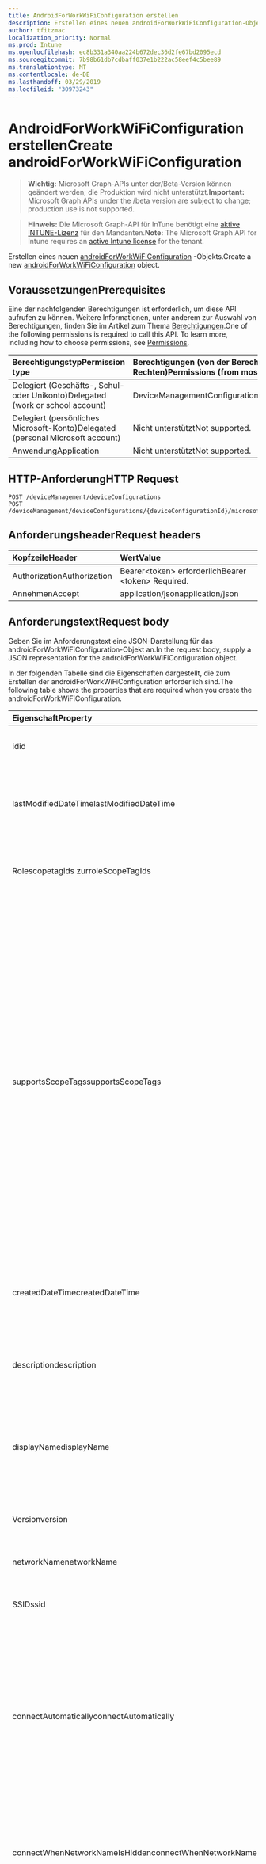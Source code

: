 ```yaml
---
title: AndroidForWorkWiFiConfiguration erstellen
description: Erstellen eines neuen androidForWorkWiFiConfiguration-Objekts.
author: tfitzmac
localization_priority: Normal
ms.prod: Intune
ms.openlocfilehash: ec8b331a340aa224b672dec36d2fe67bd2095ecd
ms.sourcegitcommit: 7b98b61db7cdbaff037e1b222ac58eef4c5bee89
ms.translationtype: MT
ms.contentlocale: de-DE
ms.lasthandoff: 03/29/2019
ms.locfileid: "30973243"
---
```

# <a name="create-androidforworkwificonfiguration"></a><span data-ttu-id="de4a7-103">AndroidForWorkWiFiConfiguration erstellen</span><span class="sxs-lookup"><span data-stu-id="de4a7-103">Create androidForWorkWiFiConfiguration</span></span>

> <span data-ttu-id="de4a7-104">**Wichtig:** Microsoft Graph-APIs unter der/Beta-Version können geändert werden; die Produktion wird nicht unterstützt.</span><span class="sxs-lookup"><span data-stu-id="de4a7-104">**Important:** Microsoft Graph APIs under the /beta version are subject to change; production use is not supported.</span></span>

> <span data-ttu-id="de4a7-105">**Hinweis:** Die Microsoft Graph-API für InTune benötigt eine [aktive INTUNE-Lizenz](https://go.microsoft.com/fwlink/?linkid=839381) für den Mandanten.</span><span class="sxs-lookup"><span data-stu-id="de4a7-105">**Note:** The Microsoft Graph API for Intune requires an [active Intune license](https://go.microsoft.com/fwlink/?linkid=839381) for the tenant.</span></span>

<span data-ttu-id="de4a7-106">Erstellen eines neuen [androidForWorkWiFiConfiguration](../resources/intune-deviceconfig-androidforworkwificonfiguration.md) -Objekts.</span><span class="sxs-lookup"><span data-stu-id="de4a7-106">Create a new [androidForWorkWiFiConfiguration](../resources/intune-deviceconfig-androidforworkwificonfiguration.md) object.</span></span>

## <a name="prerequisites"></a><span data-ttu-id="de4a7-107">Voraussetzungen</span><span class="sxs-lookup"><span data-stu-id="de4a7-107">Prerequisites</span></span>
<span data-ttu-id="de4a7-p101">Eine der nachfolgenden Berechtigungen ist erforderlich, um diese API aufrufen zu können. Weitere Informationen, unter anderem zur Auswahl von Berechtigungen, finden Sie im Artikel zum Thema [Berechtigungen](/graph/permissions-reference).</span><span class="sxs-lookup"><span data-stu-id="de4a7-p101">One of the following permissions is required to call this API. To learn more, including how to choose permissions, see [Permissions](/graph/permissions-reference).</span></span>

|<span data-ttu-id="de4a7-110">Berechtigungstyp</span><span class="sxs-lookup"><span data-stu-id="de4a7-110">Permission type</span></span>|<span data-ttu-id="de4a7-111">Berechtigungen (von der Berechtigung mit den meisten Rechten zu der mit den wenigsten Rechten)</span><span class="sxs-lookup"><span data-stu-id="de4a7-111">Permissions (from most to least privileged)</span></span>|
|:---|:---|
|<span data-ttu-id="de4a7-112">Delegiert (Geschäfts-, Schul- oder Unikonto)</span><span class="sxs-lookup"><span data-stu-id="de4a7-112">Delegated (work or school account)</span></span>|<span data-ttu-id="de4a7-113">DeviceManagementConfiguration.ReadWrite.All</span><span class="sxs-lookup"><span data-stu-id="de4a7-113">DeviceManagementConfiguration.ReadWrite.All</span></span>|
|<span data-ttu-id="de4a7-114">Delegiert (persönliches Microsoft-Konto)</span><span class="sxs-lookup"><span data-stu-id="de4a7-114">Delegated (personal Microsoft account)</span></span>|<span data-ttu-id="de4a7-115">Nicht unterstützt</span><span class="sxs-lookup"><span data-stu-id="de4a7-115">Not supported.</span></span>|
|<span data-ttu-id="de4a7-116">Anwendung</span><span class="sxs-lookup"><span data-stu-id="de4a7-116">Application</span></span>|<span data-ttu-id="de4a7-117">Nicht unterstützt</span><span class="sxs-lookup"><span data-stu-id="de4a7-117">Not supported.</span></span>|

## <a name="http-request"></a><span data-ttu-id="de4a7-118">HTTP-Anforderung</span><span class="sxs-lookup"><span data-stu-id="de4a7-118">HTTP Request</span></span>
<!-- {
  "blockType": "ignored"
}
-->
``` http
POST /deviceManagement/deviceConfigurations
POST /deviceManagement/deviceConfigurations/{deviceConfigurationId}/microsoft.graph.windowsDomainJoinConfiguration/networkAccessConfigurations
```

## <a name="request-headers"></a><span data-ttu-id="de4a7-119">Anforderungsheader</span><span class="sxs-lookup"><span data-stu-id="de4a7-119">Request headers</span></span>
|<span data-ttu-id="de4a7-120">Kopfzeile</span><span class="sxs-lookup"><span data-stu-id="de4a7-120">Header</span></span>|<span data-ttu-id="de4a7-121">Wert</span><span class="sxs-lookup"><span data-stu-id="de4a7-121">Value</span></span>|
|:---|:---|
|<span data-ttu-id="de4a7-122">Authorization</span><span class="sxs-lookup"><span data-stu-id="de4a7-122">Authorization</span></span>|<span data-ttu-id="de4a7-123">Bearer&lt;token&gt; erforderlich</span><span class="sxs-lookup"><span data-stu-id="de4a7-123">Bearer &lt;token&gt; Required.</span></span>|
|<span data-ttu-id="de4a7-124">Annehmen</span><span class="sxs-lookup"><span data-stu-id="de4a7-124">Accept</span></span>|<span data-ttu-id="de4a7-125">application/json</span><span class="sxs-lookup"><span data-stu-id="de4a7-125">application/json</span></span>|

## <a name="request-body"></a><span data-ttu-id="de4a7-126">Anforderungstext</span><span class="sxs-lookup"><span data-stu-id="de4a7-126">Request body</span></span>
<span data-ttu-id="de4a7-127">Geben Sie im Anforderungstext eine JSON-Darstellung für das androidForWorkWiFiConfiguration-Objekt an.</span><span class="sxs-lookup"><span data-stu-id="de4a7-127">In the request body, supply a JSON representation for the androidForWorkWiFiConfiguration object.</span></span>

<span data-ttu-id="de4a7-128">In der folgenden Tabelle sind die Eigenschaften dargestellt, die zum Erstellen der androidForWorkWiFiConfiguration erforderlich sind.</span><span class="sxs-lookup"><span data-stu-id="de4a7-128">The following table shows the properties that are required when you create the androidForWorkWiFiConfiguration.</span></span>

|<span data-ttu-id="de4a7-129">Eigenschaft</span><span class="sxs-lookup"><span data-stu-id="de4a7-129">Property</span></span>|<span data-ttu-id="de4a7-130">Typ</span><span class="sxs-lookup"><span data-stu-id="de4a7-130">Type</span></span>|<span data-ttu-id="de4a7-131">Beschreibung</span><span class="sxs-lookup"><span data-stu-id="de4a7-131">Description</span></span>|
|:---|:---|:---|
|<span data-ttu-id="de4a7-132">id</span><span class="sxs-lookup"><span data-stu-id="de4a7-132">id</span></span>|<span data-ttu-id="de4a7-133">String</span><span class="sxs-lookup"><span data-stu-id="de4a7-133">String</span></span>|<span data-ttu-id="de4a7-134">Schlüssel der Entität</span><span class="sxs-lookup"><span data-stu-id="de4a7-134">Key of the entity.</span></span> <span data-ttu-id="de4a7-135">Geerbt von [deviceConfiguration](../resources/intune-deviceconfig-deviceconfiguration.md).</span><span class="sxs-lookup"><span data-stu-id="de4a7-135">Inherited from [deviceConfiguration](../resources/intune-deviceconfig-deviceconfiguration.md)</span></span>|
|<span data-ttu-id="de4a7-136">lastModifiedDateTime</span><span class="sxs-lookup"><span data-stu-id="de4a7-136">lastModifiedDateTime</span></span>|<span data-ttu-id="de4a7-137">DateTimeOffset</span><span class="sxs-lookup"><span data-stu-id="de4a7-137">DateTimeOffset</span></span>|<span data-ttu-id="de4a7-138">Datum und Uhrzeit der letzten Änderung des Objekts.</span><span class="sxs-lookup"><span data-stu-id="de4a7-138">DateTime the object was last modified.</span></span> <span data-ttu-id="de4a7-139">Geerbt von [deviceConfiguration](../resources/intune-deviceconfig-deviceconfiguration.md).</span><span class="sxs-lookup"><span data-stu-id="de4a7-139">Inherited from [deviceConfiguration](../resources/intune-deviceconfig-deviceconfiguration.md)</span></span>|
|<span data-ttu-id="de4a7-140">Rolescopetagids zur</span><span class="sxs-lookup"><span data-stu-id="de4a7-140">roleScopeTagIds</span></span>|<span data-ttu-id="de4a7-141">String collection</span><span class="sxs-lookup"><span data-stu-id="de4a7-141">String collection</span></span>|<span data-ttu-id="de4a7-142">Liste der Bereichs Tags für diese Entitätsinstanz.</span><span class="sxs-lookup"><span data-stu-id="de4a7-142">List of Scope Tags for this Entity instance.</span></span> <span data-ttu-id="de4a7-143">Geerbt von [deviceConfiguration](../resources/intune-deviceconfig-deviceconfiguration.md).</span><span class="sxs-lookup"><span data-stu-id="de4a7-143">Inherited from [deviceConfiguration](../resources/intune-deviceconfig-deviceconfiguration.md)</span></span>|
|<span data-ttu-id="de4a7-144">supportsScopeTags</span><span class="sxs-lookup"><span data-stu-id="de4a7-144">supportsScopeTags</span></span>|<span data-ttu-id="de4a7-145">Boolescher Wert</span><span class="sxs-lookup"><span data-stu-id="de4a7-145">Boolean</span></span>|<span data-ttu-id="de4a7-146">Gibt an, ob die zugrunde liegende Gerätekonfiguration die Zuweisung von Bereichs Tags unterstützt.</span><span class="sxs-lookup"><span data-stu-id="de4a7-146">Indicates whether or not the underlying Device Configuration supports the assignment of scope tags.</span></span> <span data-ttu-id="de4a7-147">Das Zuweisen zur ScopeTags-Eigenschaft ist nicht zulässig, wenn dieser Wert auf false festgelegt ist und Entitäten für bereichsbezogene Benutzer nicht sichtbar sind.</span><span class="sxs-lookup"><span data-stu-id="de4a7-147">Assigning to the ScopeTags property is not allowed when this value is false and entities will not be visible to scoped users.</span></span> <span data-ttu-id="de4a7-148">Dies geschieht für in Silverlight erstellte Legacy Richtlinien und kann durch Löschen und erneutes Erstellen der Richtlinie im Azure-Portal aufgelöst werden.</span><span class="sxs-lookup"><span data-stu-id="de4a7-148">This occurs for Legacy policies created in Silverlight and can be resolved by deleting and recreating the policy in the Azure Portal.</span></span> <span data-ttu-id="de4a7-149">Diese Eigenschaft ist schreibgeschützt.</span><span class="sxs-lookup"><span data-stu-id="de4a7-149">This property is read-only.</span></span> <span data-ttu-id="de4a7-150">Geerbt von [deviceConfiguration](../resources/intune-deviceconfig-deviceconfiguration.md).</span><span class="sxs-lookup"><span data-stu-id="de4a7-150">Inherited from [deviceConfiguration](../resources/intune-deviceconfig-deviceconfiguration.md)</span></span>|
|<span data-ttu-id="de4a7-151">createdDateTime</span><span class="sxs-lookup"><span data-stu-id="de4a7-151">createdDateTime</span></span>|<span data-ttu-id="de4a7-152">DateTimeOffset</span><span class="sxs-lookup"><span data-stu-id="de4a7-152">DateTimeOffset</span></span>|<span data-ttu-id="de4a7-153">Datum und Uhrzeit der Erstellung des Objekts.</span><span class="sxs-lookup"><span data-stu-id="de4a7-153">DateTime the object was created.</span></span> <span data-ttu-id="de4a7-154">Geerbt von [deviceConfiguration](../resources/intune-deviceconfig-deviceconfiguration.md).</span><span class="sxs-lookup"><span data-stu-id="de4a7-154">Inherited from [deviceConfiguration](../resources/intune-deviceconfig-deviceconfiguration.md)</span></span>|
|<span data-ttu-id="de4a7-155">description</span><span class="sxs-lookup"><span data-stu-id="de4a7-155">description</span></span>|<span data-ttu-id="de4a7-156">Zeichenfolge</span><span class="sxs-lookup"><span data-stu-id="de4a7-156">String</span></span>|<span data-ttu-id="de4a7-157">Beschreibung der Gerätekonfiguration (vom Administrator festgelegt).</span><span class="sxs-lookup"><span data-stu-id="de4a7-157">Admin provided description of the Device Configuration.</span></span> <span data-ttu-id="de4a7-158">Geerbt von [deviceConfiguration](../resources/intune-deviceconfig-deviceconfiguration.md).</span><span class="sxs-lookup"><span data-stu-id="de4a7-158">Inherited from [deviceConfiguration](../resources/intune-deviceconfig-deviceconfiguration.md)</span></span>|
|<span data-ttu-id="de4a7-159">displayName</span><span class="sxs-lookup"><span data-stu-id="de4a7-159">displayName</span></span>|<span data-ttu-id="de4a7-160">String</span><span class="sxs-lookup"><span data-stu-id="de4a7-160">String</span></span>|<span data-ttu-id="de4a7-161">Name der Gerätekonfiguration (vom Administrator festgelegt).</span><span class="sxs-lookup"><span data-stu-id="de4a7-161">Admin provided name of the device configuration.</span></span> <span data-ttu-id="de4a7-162">Geerbt von [deviceConfiguration](../resources/intune-deviceconfig-deviceconfiguration.md).</span><span class="sxs-lookup"><span data-stu-id="de4a7-162">Inherited from [deviceConfiguration](../resources/intune-deviceconfig-deviceconfiguration.md)</span></span>|
|<span data-ttu-id="de4a7-163">Version</span><span class="sxs-lookup"><span data-stu-id="de4a7-163">version</span></span>|<span data-ttu-id="de4a7-164">Int32</span><span class="sxs-lookup"><span data-stu-id="de4a7-164">Int32</span></span>|<span data-ttu-id="de4a7-165">Version der Gerätekonfiguration.</span><span class="sxs-lookup"><span data-stu-id="de4a7-165">Version of the device configuration.</span></span> <span data-ttu-id="de4a7-166">Geerbt von [deviceConfiguration](../resources/intune-deviceconfig-deviceconfiguration.md).</span><span class="sxs-lookup"><span data-stu-id="de4a7-166">Inherited from [deviceConfiguration](../resources/intune-deviceconfig-deviceconfiguration.md)</span></span>|
|<span data-ttu-id="de4a7-167">networkName</span><span class="sxs-lookup"><span data-stu-id="de4a7-167">networkName</span></span>|<span data-ttu-id="de4a7-168">String</span><span class="sxs-lookup"><span data-stu-id="de4a7-168">String</span></span>|<span data-ttu-id="de4a7-169">Netzwerk Name</span><span class="sxs-lookup"><span data-stu-id="de4a7-169">Network Name</span></span>|
|<span data-ttu-id="de4a7-170">SSID</span><span class="sxs-lookup"><span data-stu-id="de4a7-170">ssid</span></span>|<span data-ttu-id="de4a7-171">String</span><span class="sxs-lookup"><span data-stu-id="de4a7-171">String</span></span>|<span data-ttu-id="de4a7-172">Dies ist der Name des WLAN-Netzwerks, das auf alle Geräte übertragen wird.</span><span class="sxs-lookup"><span data-stu-id="de4a7-172">This is the name of the Wi-Fi network that is broadcast to all devices.</span></span>|
|<span data-ttu-id="de4a7-173">connectAutomatically</span><span class="sxs-lookup"><span data-stu-id="de4a7-173">connectAutomatically</span></span>|<span data-ttu-id="de4a7-174">Boolescher Wert</span><span class="sxs-lookup"><span data-stu-id="de4a7-174">Boolean</span></span>|<span data-ttu-id="de4a7-175">Verbinden Sie sich automatisch, wenn sich dieses Netzwerk in Reichweite befindet.</span><span class="sxs-lookup"><span data-stu-id="de4a7-175">Connect automatically when this network is in range.</span></span> <span data-ttu-id="de4a7-176">Wenn Sie diesen Wert auf true festlegen, wird die Benutzereingabe übersprungen, und das Gerät wird automatisch mit dem WLAN verbunden.</span><span class="sxs-lookup"><span data-stu-id="de4a7-176">Setting this to true will skip the user prompt and automatically connect the device to Wi-Fi network.</span></span>|
|<span data-ttu-id="de4a7-177">connectWhenNetworkNameIsHidden</span><span class="sxs-lookup"><span data-stu-id="de4a7-177">connectWhenNetworkNameIsHidden</span></span>|<span data-ttu-id="de4a7-178">Boolescher Wert</span><span class="sxs-lookup"><span data-stu-id="de4a7-178">Boolean</span></span>|<span data-ttu-id="de4a7-179">Wenn dieser Wert auf "true" festgelegt ist, wird das Gerät gezwungen, eine Verbindung mit einem Netzwerk herzustellen, das seine SSID nicht auf alle Geräte übermittelt.</span><span class="sxs-lookup"><span data-stu-id="de4a7-179">When set to true, this profile forces the device to connect to a network that doesn't broadcast its SSID to all devices.</span></span>|
|<span data-ttu-id="de4a7-180">wiFiSecurityType</span><span class="sxs-lookup"><span data-stu-id="de4a7-180">wiFiSecurityType</span></span>|[<span data-ttu-id="de4a7-181">androidWiFiSecurityType</span><span class="sxs-lookup"><span data-stu-id="de4a7-181">androidWiFiSecurityType</span></span>](../resources/intune-deviceconfig-androidwifisecuritytype.md)|<span data-ttu-id="de4a7-182">Gibt an, ob der WLAN-Endpunkt einen EAP-basierten Sicherheitstyp verwendet.</span><span class="sxs-lookup"><span data-stu-id="de4a7-182">Indicates whether Wi-Fi endpoint uses an EAP based security type.</span></span> <span data-ttu-id="de4a7-183">Mögliche Werte sind: `open` und `wpaEnterprise`.</span><span class="sxs-lookup"><span data-stu-id="de4a7-183">Possible values are: `open`, `wpaEnterprise`.</span></span>|



## <a name="response"></a><span data-ttu-id="de4a7-184">Antwort</span><span class="sxs-lookup"><span data-stu-id="de4a7-184">Response</span></span>
<span data-ttu-id="de4a7-185">Bei erfolgreicher Ausführung gibt diese Methode den `201 Created` Antwortcode und ein [androidForWorkWiFiConfiguration](../resources/intune-deviceconfig-androidforworkwificonfiguration.md) -Objekt im Antworttext zurück.</span><span class="sxs-lookup"><span data-stu-id="de4a7-185">If successful, this method returns a `201 Created` response code and a [androidForWorkWiFiConfiguration](../resources/intune-deviceconfig-androidforworkwificonfiguration.md) object in the response body.</span></span>

## <a name="example"></a><span data-ttu-id="de4a7-186">Beispiel</span><span class="sxs-lookup"><span data-stu-id="de4a7-186">Example</span></span>

### <a name="request"></a><span data-ttu-id="de4a7-187">Anforderung</span><span class="sxs-lookup"><span data-stu-id="de4a7-187">Request</span></span>
<span data-ttu-id="de4a7-188">Nachfolgend sehen Sie ein Beispiel der Anforderung.</span><span class="sxs-lookup"><span data-stu-id="de4a7-188">Here is an example of the request.</span></span>
``` http
POST https://graph.microsoft.com/beta/deviceManagement/deviceConfigurations
Content-type: application/json
Content-length: 442

{
  "@odata.type": "#microsoft.graph.androidForWorkWiFiConfiguration",
  "roleScopeTagIds": [
    "Role Scope Tag Ids value"
  ],
  "supportsScopeTags": true,
  "description": "Description value",
  "displayName": "Display Name value",
  "version": 7,
  "networkName": "Network Name value",
  "ssid": "Ssid value",
  "connectAutomatically": true,
  "connectWhenNetworkNameIsHidden": true,
  "wiFiSecurityType": "wpaEnterprise"
}
```

### <a name="response"></a><span data-ttu-id="de4a7-189">Antwort</span><span class="sxs-lookup"><span data-stu-id="de4a7-189">Response</span></span>
<span data-ttu-id="de4a7-p112">Nachfolgend sehen Sie ein Beispiel der Antwort. Hinweis: Das hier gezeigte Antwortobjekt ist möglicherweise aus Platzgründen abgeschnitten. Von einem tatsächlichen Aufruf werden alle Eigenschaften zurückgegeben.</span><span class="sxs-lookup"><span data-stu-id="de4a7-p112">Here is an example of the response. Note: The response object shown here may be truncated for brevity. All of the properties will be returned from an actual call.</span></span>
``` http
HTTP/1.1 201 Created
Content-Type: application/json
Content-Length: 614

{
  "@odata.type": "#microsoft.graph.androidForWorkWiFiConfiguration",
  "id": "58bcfe05-fe05-58bc-05fe-bc5805febc58",
  "lastModifiedDateTime": "2017-01-01T00:00:35.1329464-08:00",
  "roleScopeTagIds": [
    "Role Scope Tag Ids value"
  ],
  "supportsScopeTags": true,
  "createdDateTime": "2017-01-01T00:02:43.5775965-08:00",
  "description": "Description value",
  "displayName": "Display Name value",
  "version": 7,
  "networkName": "Network Name value",
  "ssid": "Ssid value",
  "connectAutomatically": true,
  "connectWhenNetworkNameIsHidden": true,
  "wiFiSecurityType": "wpaEnterprise"
}
```




